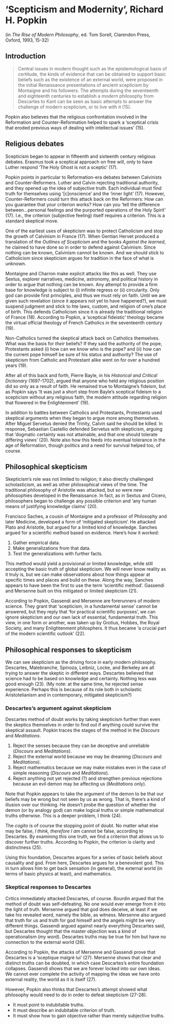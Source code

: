 # ‘Scepticism and Modernity’, Richard H. Popkin

(in *The Rise of Modern Philosophy*, ed. Tom Sorell, Clarendon Press, Oxford, 1993, 15-32)

## Introduction

> Central issues in modern thought such as the epistemological basis of certitude, the kinds of evidence that can be obtained to support basic beliefs such as the existence of an external world, were proposed in the initial Renaissance presentations of ancient scepticism by Montaigne and his followers. The attempts during the seventeenth and eighteenth centuries to establish a *modern* philosophy from Descartes to Kant can be seen as basic attempts to answer the challenge of modern scepticism, or to live with it (15).

Popkin also believes that the religious confrontation involved in the Reformation and Counter-Reformation helped to spark a ‘sceptical crisis that eroded previous ways of dealing with intellectual issues’ (15).

## Religious debates

Scepticism began to appear in fifteenth and sixteenth century religious debates. Erasmus took a sceptical approach on free will, only to have Luther respond ‘The Holy Ghost is not a sceptic’ (17).

Popkin points in particular to Reformation-era debates between Calvinists and Counter-Reformers. Luther and Calvin rejecting traditional authority, and they opened up the idea of subjective truth. Each individual must find truth for themselves using ‘[c]onscience’ and the ‘inner light’ (17). However, Counter-Reformers could turn this attack back on the Reformers: How can you guarantee that your criterion works? How can you ‘tell the difference between...personal feelings and the purported operations of the Holy Spirit’ (17). I.e., the criterion (subjective feeling) itself requires a criterion. This is a standard skeptical move.

One of the earliest uses of skepticism was to protect Catholicism and stop the growth of Calvinism in France (17). When Gentian Hervet produced a translation of the *Outlines of Scepticism* and the books *Against the learned*, he claimed to have done so in order to defend against Calvinism. Since nothing can be known, Calvinism cannot be known. And we should stick to Catholicism since skepticism argues for tradition in the face of what is unknown.

Montaigne and Charron make explicit attacks like this as well. They use Sextus, explorer narratives, medicine, astronomy, and political history in order to argue that nothing can be known. Any attempt to provide a firm base for knowledge is subject to (i) infinite regress or (ii) circularity. Only god can provide first principles, and thus we must rely on faith. Until we are given such revelation (since it appears not yet to have happened?), we must suspend judgment and stick to hte laws, custom, and religion of one’s place of birth. This defends Catholicism since it is already the traditional religion of France (18). According to Popkin, a ‘sceptical fideistic’ theology became the virtual official theology of French Catholics in the seventeenth century (19).

Non-Catholics turned the skeptical attack back on Catholics themselves. What was the basis for *their* beliefs? If they said the authority of the pope, Protestants asked (i) how can we know who is the pope? and (ii) how can the current pope himself be sure of his status and authority? The use of skepticism from Catholic and Protestant alike went on for over a hundred years (19).

After all of this back and forth, Pierre Bayle, in his *Historical and Critical Dictionary* (1697-1702), argued that anyone who held any religious position did so only as a result of faith. He remained true to Montaigne’s fideism, but as Popkin says ‘It was just a short step from Bayle’s sceptical fideism to a scepticism without any religious faith, the modern attitude regarding religion that flowered in the Enlightenment’ (19).

In addition to battles between Catholics and Protestants, Protestants used skeptical arguments when they began to argue more among themselves. After Miguel Servetus denied the Trinity, Calvin said he should be killed. In response, Sebastian Castellio defended Servetus with skepticism, arguing that ‘dogmatic certainty was not attainable, and that one should tolerate differing views’ (20). Note also how this feeds into eventual tolerance in the age of Reformation, though politics and a need for survival helped too, of course.

## Philosophical skepticism

Skepticism’s role was not limited to religion; it also directly challenged scholasticism, as well as other philosophical views of the time. The traditional philosophy of Aristotle was attacked, but so were new philosophies developed in the Renaissance. In fact, as in Sextus and Cicero, philosophers began to challenge any possible criterion and ‘any human means of justifying knowledge claims’ (20).

Francisco Saches, a cousin of Montaigne and a professor of Philosophy and later Medicine, developed a form of ‘mitigated skepticism’. He attacked Plato and Aristotle, but argued for a limited kind of knowledge. Sanches argued for a scientific method based on evidence. Here’s how it worked:

1. Gather empirical data.
1. Make generalizations from that data.
1. Test the generalizations with further facts.

This method would yield a provisional or limited knowledge, while still accepting the basic truth of global skepticism. We will never know reality as it truly is, but we can make observations about how things appear at specific times and places and build on these. Along the way, Sanches appears to have been the first to use the term ‘scientific method’. Gassendi and Mersenne built on this mitigated or limited skepticism (21).

According to Popkin, Gassendi and Mersenne are forerunners of modern science. They grant that ‘scepticism, in a fundamental sense’ cannot be answered, but they reply that ‘for practical scientific purposes’, we can ignore skepticism and our own lack of essential, fundamental truth. This view, in one form or another, was taken up by Grotius, Hobbes, the Royal Society, and many Enlightenment philosphers. It thus became ‘a crucial part of the modern scientific outlook’ (22).

## Philosophical responses to skepticism

We can see skepticism as the driving force in early modern philosophy. Descartes, Malebranche, Spinoza, Leibniz, Locke, and Berkeley are all trying to answer the skeptic in different ways. Descartes believed that science had to be based on knowledge and certainty. Nothing less was good enough (23). (My note: at the same time, he rejected sense experience. Perhaps this is because of its role both in scholastic Aristotelianism and in contemporary, mitigated skepticism?)

### Descartes’s argument against skepticism

Descartes method of doubt works by taking skepticism further than even the skeptics themselves in order to find out if anything could survive the skeptical assault. Popkin traces the stages of the method in the *Discours* and *Meditations*.

1. Reject the senses because they can be deceptive and unreliable (*Discours* and *Meditations*).
1. Reject the external world because we may be dreaming (*Discours* and *Meditations*).
1. Reject mathematics because we may make mistakes even in the case of simple reasoning (*Discours* and *Meditations*).
1. Reject anything not yet rejected (?) and strengthen previous rejections because an evil demon may be affecting us (*Meditations* only).

Note that Popkin appears to take the argument of the demon to be that our beliefs may be wrong but not seen by us as wrong. That is, there’s a kind of illusion over our thinking. He doesn’t probe the question of whether the demon (or by analogy god) can make logical truths or simple mathematical truths otherwise. This is a deeper problem, I think (24).

The *cogito* is of course the stopping point of doubt. No matter what else may be false, *I think, therefore I am* cannot be false, according to Descartes. By examining this one truth, we find a criterion that allows us to discover further truths. According to Popkin, the criterion is clarity and distinctness (25).

Using this foundation, Descartes argues for a series of basic beliefs about causality and god. From here, Descartes argues for a benevolent god. This in turn allows him to get back sensation (in general), the external world (in terms of basic physics at least), and mathematics.

### Skeptical responses to Descartes

Critics immediately attacked Descartes, of course. Bourdin argued that the method of doubt was self-defeating. No one would ever emerge from it into the light of truth. Mersenne argued that god does deceive, at least if we take his revealed word, namely the bible, as witness. Mersenne also argued that truth for us and truth for god himself and the angels might be very different things. Gassendi argued against nearly everything Descartes said, but Descartes thought that the master objection was a kind of operationalism (my word). Descartes truths may be true for him but have no connection to the external world (26).

According to Popkin, the attacks of Mersenne and Gassendi prove that Descartes is a ‘sceptique malgré lui’ (27). Mersenne shows that clear and distinct truths can be doubted, in which case Descartes’s entire foundation collapses. Gassendi shows that we are forever locked into our own ideas. We cannot ever complete the activity of mapping the ideas we have onto external reality, the world as it is itself (27).

However, Popkin also thinks that Descartes’s attempt showed what philosophy would need to do in order to defeat skepticism (27-28).

+ It must point to indubitable truths.
+ It must describe an indubitable criterion of truth.
+ It must show how to gain objective rather than merely subjective truths.
